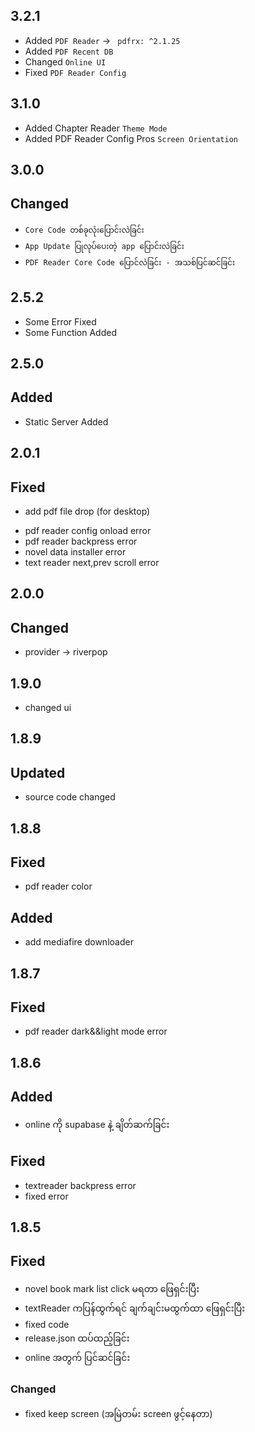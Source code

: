 ## 3.2.1

- Added `PDF Reader` -> ` pdfrx: ^2.1.25`
- Added `PDF Recent DB`
- Changed `Online UI`
- Fixed `PDF Reader Config`

## 3.1.0

- Added Chapter Reader `Theme Mode`
- Added PDF Reader Config Pros `Screen Orientation`

## 3.0.0

## Changed

- `Core Code တစ်ခုလုံးပြောင်းလဲခြင်း`
- `App Update ပြုလုပ်ပေးတဲ့ app ပြောင်းလဲခြင်း`
- `PDF Reader Core Code ပြောင်လဲခြင်း - အသစ်ပြင်ဆင်ခြင်း`

## 2.5.2

- Some Error Fixed
- Some Function Added

## 2.5.0

## Added

- Static Server Added

## 2.0.1

## Fixed

- add pdf file drop (for desktop)

* pdf reader config onload error
* pdf reader backpress error
* novel data installer error
* text reader next,prev scroll error

## 2.0.0

## Changed

- provider -> riverpop

## 1.9.0

- changed ui

## 1.8.9

## Updated

- source code changed

## 1.8.8

## Fixed

- pdf reader color

## Added

- add mediafire downloader

## 1.8.7

## Fixed

- pdf reader dark&&light mode error

## 1.8.6

## Added

- online ကို supabase နဲ့ ချိတ်ဆက်ခြင်း

## Fixed

- textreader backpress error
- fixed error

## 1.8.5

## Fixed

- novel book mark list click မရတာ ဖြေရှင်းပြီး
- textReader ကပြန်ထွက်ရင် ချက်ချင်းမထွက်ထာ ဖြေရှင်းပြီး
- fixed code
- release.json ထပ်ထည့်ခြင်း
- online အတွက် ပြင်ဆင်ခြင်း

### Changed

- fixed keep screen (အမြဲတမ်း screen ဖွင့်နေတာ)

<!-- ### Changed

### Fixed


- **Breaking:** drop support of Node.js 8

- fixed -->

